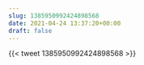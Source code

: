 ```yaml
---
slug: 1385950992424898568
date: 2021-04-24 13:37:20+00:00
draft: false
---
```


{{< tweet 1385950992424898568 >}}
